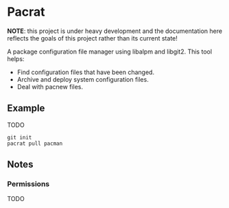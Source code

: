 # Pacrat

**NOTE**: this project is under heavy development and the documentation
here reflects the goals of this project rather than its current state!

A package configuration file manager using libalpm and libgit2. This
tool helps:

- Find configuration files that have been changed.
- Archive and deploy system configuration files.
- Deal with pacnew files.

## Example

TODO

```
git init
pacrat pull pacman
```

## Notes

### Permissions

TODO
